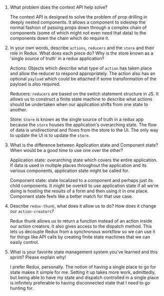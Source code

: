 1. What problem does the context API help solve?

    The context API is designed to solve the problem of prop drilling in deeply nested components. It allows a component to sidestep the normal fashion of passing props down through a complex chain of components (some of which might not even need that data) to the components down the chain which do require it.

1. In your own words, describe `actions`, `reducers` and the `store` and their role in Redux. What does each piece do? Why is the store known as a 'single source of truth' in a redux application?

    Actions: Objects which describe what type of `action` has taken place and allow the reducer to respond appropriately. The action also has an optional `payload` which could be attached if some transformation of the payload is also required.

    Reducers: `reducers` are based on the switch statement structure in JS. It allows us to construct a finite state machine to describe what actions should be undertaken when our application shifts from one state to another.

    Store: `Store` is known as the single source of truth in a redux app because the `store` houses the application's overarching state. The flow of data is unidirectional and flows from the store to the UI. The only way to update the UI is to update the `store`.

1. What is the difference between Application state and Component state? When would be a good time to use one over the other?

    Application state: overarching state which covers the entire application. If data is used in multiple places throughout the application and its various components, application state might be called for.

    Component state: state localized to a component and perhaps just its child components. It might be overkill to use application state if all we're doing is hosting the results of a form and then using it in one place. Component state feels like a better match for that use case.

1. Describe `redux-thunk`, what does it allow us to do? How does it change our `action-creators`?

    Redux thunk allows us to return a function instead of an action inside our action creators. It also gives access to the dispatch method. This lets us decouple Redux from a synchronous workflow so we can use it for things like API calls by creating finite state machines that we can easily control.

1. What is your favorite state management system you've learned and this sprint? Please explain why!

    I prefer Redux, personally. The notion of having a single place to go for state makes it simple for me. Setting it up takes more work, admittedly, but being able to have my state and dispatch controlled in a single place is infinitely preferable to having disconnected state that I need to go hunting for. 